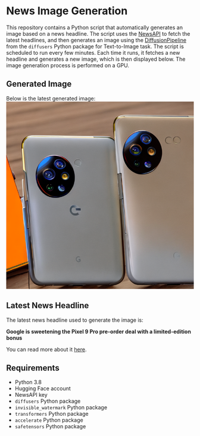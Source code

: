 # News Image Generation
This repository contains a Python script that automatically generates an image based on a news headline. The script uses the [NewsAPI](https://newsapi.org/) to fetch the latest headlines, and then generates an image using the [DiffusionPipeline](https://github.com/huggingface/diffusers) from the `diffusers` Python package for Text-to-Image task.
The script is scheduled to run every few minutes. Each time it runs, it fetches a new headline and generates a new image, which is then displayed below. The image generation process is performed on a GPU.

## Generated Image
Below is the latest generated image:
![Generated Image](image.png)

## Latest News Headline
The latest news headline used to generate the image is:

**Google is sweetening the Pixel 9 Pro pre-order deal with a limited-edition bonus**

You can read more about it [here](https://news.google.com/rss/articles/CBMidmh0dHBzOi8vd3d3LmFuZHJvaWRjZW50cmFsLmNvbS9waG9uZXMvZ29vZ2xlLWlzLXN3ZWV0ZW5pbmctdGhlLXBpeGVsLTktcHJvLXByZS1vcmRlci1kZWFsLXdpdGgtYS1saW1pdGVkLWVkaXRpb24tYm9udXPSAQA?oc=5).

## Requirements
- Python 3.8
- Hugging Face account
- NewsAPI key
- `diffusers` Python package
- `invisible_watermark` Python package
- `transformers` Python package
- `accelerate` Python package
- `safetensors` Python package
